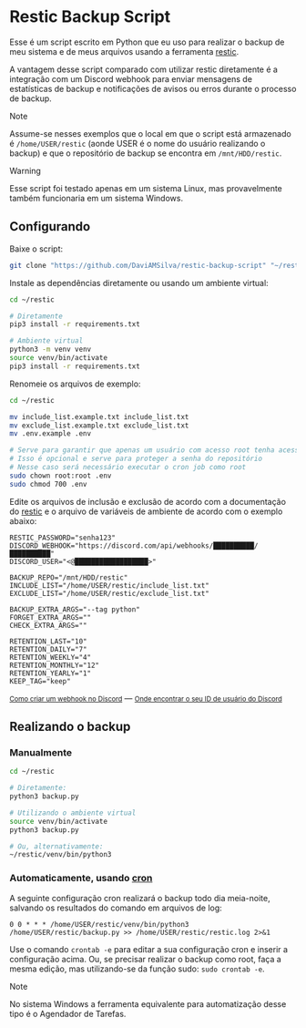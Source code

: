 # Restic Backup Script

Esse é um script escrito em Python que eu uso para realizar o backup de meu sistema e de meus arquivos usando a ferramenta [restic](https://restic.net).

A vantagem desse script comparado com utilizar restic diretamente é a integração com um Discord webhook para enviar mensagens de estatísticas de backup e notificações de avisos ou erros durante o processo de backup.

> [!NOTE]
> Assume-se nesses exemplos que o local em que o script está armazenado é `/home/USER/restic` (aonde USER é o nome do usuário realizando o backup) e que o repositório de backup se encontra em `/mnt/HDD/restic`.

> [!WARNING]
> Esse script foi testado apenas em um sistema Linux, mas provavelmente também funcionaria em um sistema Windows.

## Configurando

Baixe o script:

```bash
git clone "https://github.com/DaviAMSilva/restic-backup-script" "~/restic"
```

Instale as dependências diretamente ou usando um ambiente virtual:

```bash
cd ~/restic

# Diretamente
pip3 install -r requirements.txt

# Ambiente virtual
python3 -m venv venv
source venv/bin/activate
pip3 install -r requirements.txt
```

Renomeie os arquivos de exemplo:

```bash
cd ~/restic

mv include_list.example.txt include_list.txt
mv exclude_list.example.txt exclude_list.txt
mv .env.example .env

# Serve para garantir que apenas um usuário com acesso root tenha acesso ao conteúdo do arquivo
# Isso é opcional e serve para proteger a senha do repositório
# Nesse caso será necessário executar o cron job como root
sudo chown root:root .env
sudo chmod 700 .env
```

Edite os arquivos de inclusão e exclusão de acordo com a documentação do [restic](https://restic.readthedocs.io/en/stable/040_backup.html#excluding-files) e o arquivo de variáveis de ambiente de acordo com o exemplo abaixo:

```dotenv
RESTIC_PASSWORD="senha123"
DISCORD_WEBHOOK="https://discord.com/api/webhooks/██████████/██████████"
DISCORD_USER="<@██████████████████>"

BACKUP_REPO="/mnt/HDD/restic"
INCLUDE_LIST="/home/USER/restic/include_list.txt"
EXCLUDE_LIST="/home/USER/restic/exclude_list.txt"

BACKUP_EXTRA_ARGS="--tag python"
FORGET_EXTRA_ARGS=""
CHECK_EXTRA_ARGS=""

RETENTION_LAST="10"
RETENTION_DAILY="7"
RETENTION_WEEKLY="4"
RETENTION_MONTHLY="12"
RETENTION_YEARLY="1"
KEEP_TAG="keep"
```

[<small>Como criar um webhook no Discord</small>](https://support.discord.com/hc/pt-br/articles/228383668-Usando-Webhooks) — [<small>Onde encontrar o seu ID de usuário do Discord</small>](https://support.discord.com/hc/pt-br/articles/206346498-Onde-posso-encontrar-minhas-IDs-de-usu%C3%A1rio-servidore-mensagem)

## Realizando o backup

### Manualmente

```bash
cd ~/restic

# Diretamente:
python3 backup.py

# Utilizando o ambiente virtual
source venv/bin/activate
python3 backup.py

# Ou, alternativamente:
~/restic/venv/bin/python3
```

### Automaticamente, usando [cron](https://en.wikipedia.org/wiki/Cron)

A seguinte configuração cron realizará o backup todo dia meia-noite, salvando os resultados do comando em arquivos de log:

```crontab
0 0 * * * /home/USER/restic/venv/bin/python3 /home/USER/restic/backup.py >> /home/USER/restic/restic.log 2>&1
```

Use o comando `crontab -e` para editar a sua configuração cron e inserir a configuração acima. Ou, se precisar realizar o backup como root, faça a mesma edição, mas utilizando-se da função sudo: `sudo crontab -e`.

> [!NOTE]
> No sistema Windows a ferramenta equivalente para automatização desse tipo é o Agendador de Tarefas.
